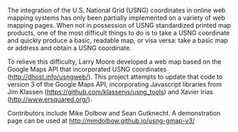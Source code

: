 The integration of the U.S. National Grid (USNG) coordinates in online web mapping systems has only been partially implemented on a variety of web mapping pages. When not in possession of USNG standardized printed map products, one of the most difficult things to do is to take a USNG coordinate and quickly produce a basic, readable map, or visa versa: take a basic map or address and obtain a USNG coordinate.

To relieve this difficulty, Larry Moore developed a web map based on the Google Maps API that incorporated USNG coordinates (http://dhost.info/usngweb/). This project attempts to update that code to version 3 of the Google Maps API, incorporating Javascript libraries from Jim Klassen (https://github.com/klassenjs/usng_tools) and Xavier Irias (http://www.ersquared.org/). 

Contributors include Mike Dolbow and Sean Gutknecht. A demonstration page can be used at http://mmdolbow.github.io/usng-gmap-v3/
